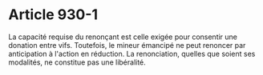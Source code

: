 # Article 930-1

La capacité requise du renonçant est celle exigée pour consentir une donation entre vifs. Toutefois, le mineur émancipé ne peut renoncer par anticipation à l'action en réduction.   La renonciation, quelles que soient ses modalités, ne constitue pas une libéralité.